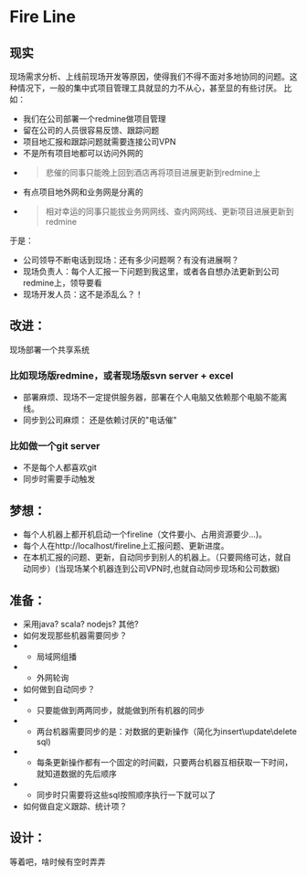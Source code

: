 # Fire Line


## 现实
现场需求分析、上线前现场开发等原因，使得我们不得不面对多地协同的问题。这种情况下，一般的集中式项目管理工具就显的力不从心，甚至显的有些讨厌。
比如：
* 我们在公司部署一个redmine做项目管理
* 留在公司的人员很容易反馈、跟踪问题
* 项目地汇报和跟踪问题就需要连接公司VPN
* 不是所有项目地都可以访问外网的
* > 悲催的同事只能晚上回到酒店再将项目进展更新到redmine上
* 有点项目地外网和业务网是分离的
* > 相对幸运的同事只能拔业务网网线、查内网网线、更新项目进展更新到redmine
	
于是：
* 公司领导不断电话到现场：还有多少问题啊？有没有进展啊？
* 现场负责人：每个人汇报一下问题到我这里，或者各自想办法更新到公司redmine上，领导要看
* 现场开发人员：这不是添乱么？！


## 改进：
现场部署一个共享系统
### 比如现场版redmine，或者现场版svn server + excel 
* 部署麻烦、现场不一定提供服务器，部署在个人电脑又依赖那个电脑不能离线。
* 同步到公司麻烦： 还是依赖讨厌的"电话催"
### 比如做一个git server
* 不是每个人都喜欢git
* 同步时需要手动触发
## 梦想：
* 每个人机器上都开机启动一个fireline（文件要小、占用资源要少...)。
* 每个人在http://localhost/fireline上汇报问题、更新进度。
* 在本机汇报的问题、更新，自动同步到别人的机器上。（只要网络可达，就自动同步）(当现场某个机器连到公司VPN时,也就自动同步现场和公司数据)
	
## 准备：
* 采用java? scala? nodejs? 其他?
* 如何发现那些机器需要同步？
* *  局域网组播
* *  外网轮询
* 如何做到自动同步？ 
* * 只要能做到两两同步，就能做到所有机器的同步
* * 两台机器需要同步的是：对数据的更新操作（简化为insert\update\delete sql)
* * 每条更新操作都有一个固定的时间戳，只要两台机器互相获取一下时间，就知道数据的先后顺序
* * 同步时只需要将这些sql按照顺序执行一下就可以了
* 如何做自定义跟踪、统计项？
## 设计：
等着吧，啥时候有空时弄弄

